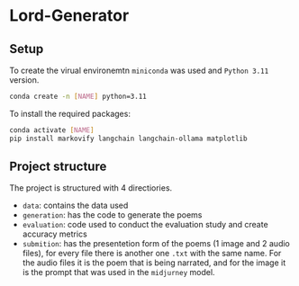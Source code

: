 # Lord-Generator

## Setup
To create the virual environemtn `miniconda` was used and `Python 3.11` version.

```bash
conda create -n [NAME] python=3.11
```

To install the required packages:
```bash
conda activate [NAME]
pip install markovify langchain langchain-ollama matplotlib 
```

## Project structure
The project is structured with 4 directiories.
*  `data`:  contains the data used
* `generation`:  has the code to generate the poems 
* `evaluation`: code used to conduct the evaluation study and create accuracy metrics
* `submition`: has the presentetion form of the poems (1 image and 2 audio files), for every file there is another one `.txt` with the same name. For the audio files it is the poem that is being narrated, and for the image it is the prompt that was used in the `midjurney` model.